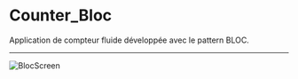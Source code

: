 # Counter_Bloc

Application de compteur fluide développée avec le pattern BLOC.

---
![BlocScreen](https://github.com/user-attachments/assets/f8e6f7c4-ac2c-4764-82af-a8ad3963967e)


